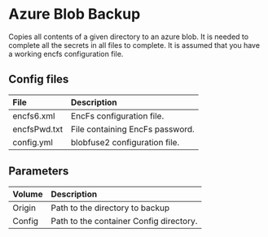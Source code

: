 # Azure Blob Backup
Copies all contents of a given directory to an azure blob.
It is needed to complete all the secrets in all files to complete.
It is assumed that you have a working encfs configuration file. 

## Config files

| File | Description |
| :-- | :--|
| encfs6.xml | EncFs configuration file. |
| encfsPwd.txt | File containing EncFs password. |
| config.yml | blobfuse2 configuration file. |

## Parameters

| Volume      | Description |
| :----------- | :----------- |
| Origin      | Path to the directory to backup |
| Config      | Path to the container Config directory. |
